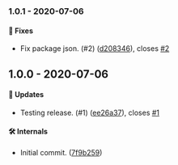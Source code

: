 ### 1.0.1 - 2020-07-06

#### 🐞 Fixes

- Fix package json. (#2) ([d208346](https://github.com/rajzik/az-pipelines-cli/commit/d208346)), closes [#2](https://github.com/rajzik/az-pipelines-cli/issues/2)

## 1.0.0 - 2020-07-06

#### 🚀 Updates

- Testing release. (#1) ([ee26a37](https://github.com/rajzik/az-pipelines-cli/commit/ee26a37)), closes [#1](https://github.com/rajzik/az-pipelines-cli/issues/1)

#### 🛠 Internals

- Initial commit. ([7f9b259](https://github.com/rajzik/az-pipelines-cli/commit/7f9b259))
